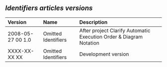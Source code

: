 ﻿## ***Identifiers articles versions***


|**Version**|**Name**|**Description**|
| :- | :- | :- |
|2008-05-27 00  1.0|Omitted Identifiers|After project Clarify Automatic Execution Order & Diagram Notation|
|XXXX-XX-XX XX|Omitted Identifiers|Development version|

